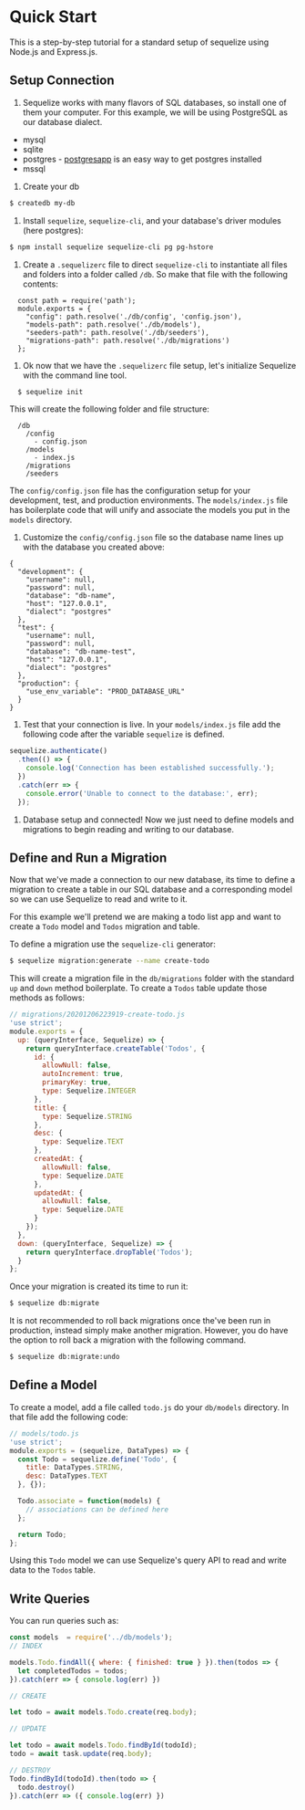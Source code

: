 # Quick Start

This is a step-by-step tutorial for a standard setup of sequelize using Node.js and Express.js.

## Setup Connection

1. Sequelize works with many flavors of SQL databases, so install one of them your computer. For this example, we will be using PostgreSQL as our database dialect.

  * mysql
  * sqlite
  * postgres - [postgresapp](https://postgresapp.com/) is an easy way to get postgres installed
  * mssql

1. Create your db

  ```bash
  $ createdb my-db
  ```

1. Install `sequelize`, `sequelize-cli`, and your database's driver modules (here postgres):

  ```bash
  $ npm install sequelize sequelize-cli pg pg-hstore
  ```

1. Create a `.sequelizerc` file to direct `sequelize-cli` to instantiate all files and folders into a folder called `/db`. So make that file with the following contents:

  ```
    const path = require('path');
    module.exports = {
      "config": path.resolve('./db/config', 'config.json'),
      "models-path": path.resolve('./db/models'),
      "seeders-path": path.resolve('./db/seeders'),
      "migrations-path": path.resolve('./db/migrations')
    };
  ```

1. Ok now that we have the `.sequelizerc` file setup, let's initialize Sequelize with the command line tool.

  ```bash
    $ sequelize init
  ```

  This will create the following folder and file structure:

  ```
    /db
      /config
        - config.json
      /models
        - index.js
      /migrations
      /seeders
  ```

  The `config/config.json` file has the configuration setup for your development, test, and production environments. The `models/index.js` file has boilerplate code that will unify and associate the models you put in the `models` directory.

1. Customize the `config/config.json` file so the database name lines up with the database you created above:

  ```
  {
    "development": {
      "username": null,
      "password": null,
      "database": "db-name",
      "host": "127.0.0.1",
      "dialect": "postgres"
    },
    "test": {
      "username": null,
      "password": null,
      "database": "db-name-test",
      "host": "127.0.0.1",
      "dialect": "postgres"
    },
    "production": {
      "use_env_variable": "PROD_DATABASE_URL"
    }
  }
  ```

1. Test that your connection is live. In your `models/index.js` file add the following code after the variable `sequelize` is defined.

  ```js
  sequelize.authenticate()
    .then(() => {
      console.log('Connection has been established successfully.');
    })
    .catch(err => {
      console.error('Unable to connect to the database:', err);
    });
  ```

1. Database setup and connected! Now we just need to define models and migrations to begin reading and writing to our database.

## Define and Run a Migration

<!-- To define a proper model, you also need to create a migration. For simplicity use a the `sequelize-cli` generators to get started:

```bash
$ sequelize model:create --name Todo --attributes title:string,desc:text
```

This creates a `models/todo.js` model file and a corresponding migration in the `migrations` folder. -->

Now that we've made a connection to our new database, its time to define a migration to create a table in our SQL database and a corresponding model so we can use Sequelize to read and write to it.

For this example we'll pretend we are making a todo list app and want to create a `Todo` model and `Todos` migration and table.

To define a migration use the `sequelize-cli` generator:

```bash
$ sequelize migration:generate --name create-todo
```

This will create a migration file in the `db/migrations` folder with the standard `up` and `down` method boilerplate. To create a `Todos` table update those methods as follows:

```js
// migrations/20201206223919-create-todo.js
'use strict';
module.exports = {
  up: (queryInterface, Sequelize) => {
    return queryInterface.createTable('Todos', {
      id: {
        allowNull: false,
        autoIncrement: true,
        primaryKey: true,
        type: Sequelize.INTEGER
      },
      title: {
        type: Sequelize.STRING
      },
      desc: {
        type: Sequelize.TEXT
      },
      createdAt: {
        allowNull: false,
        type: Sequelize.DATE
      },
      updatedAt: {
        allowNull: false,
        type: Sequelize.DATE
      }
    });
  },
  down: (queryInterface, Sequelize) => {
    return queryInterface.dropTable('Todos');
  }
};
```

Once your migration is created its time to run it:

```bash
$ sequelize db:migrate
```

It is not recommended to roll back migrations once the've been run in production, instead simply make another migration. However, you do have the option to roll back a migration with the following command.

```bash
$ sequelize db:migrate:undo
```

## Define a Model

To create a model, add a file called `todo.js` do your `db/models` directory. In that file add the following code:

```js
// models/todo.js
'use strict';
module.exports = (sequelize, DataTypes) => {
  const Todo = sequelize.define('Todo', {
    title: DataTypes.STRING,
    desc: DataTypes.TEXT
  }, {});

  Todo.associate = function(models) {
    // associations can be defined here
  };

  return Todo;
};
```

Using this `Todo` model we can use Sequelize's query API to read and write data to the `Todos` table.

## Write Queries

You can run queries such as:

```js
const models  = require('../db/models');
// INDEX

models.Todo.findAll({ where: { finished: true } }).then(todos => {
  let completedTodos = todos;
}).catch(err => { console.log(err) })

```

```js
// CREATE

let todo = await models.Todo.create(req.body);

```

```js
// UPDATE

let todo = await models.Todo.findById(todoId);
todo = await task.update(req.body);

```

```js
// DESTROY
Todo.findById(todoId).then(todo => {
  todo.destroy()
}).catch(err => ({ console.log(err) })
```
